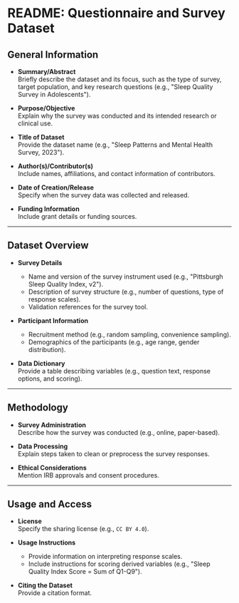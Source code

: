 # README: Questionnaire and Survey Dataset

## General Information

- **Summary/Abstract**  
  Briefly describe the dataset and its focus, such as the type of survey, target population, and key research questions (e.g., "Sleep Quality Survey in Adolescents").

- **Purpose/Objective**  
  Explain why the survey was conducted and its intended research or clinical use.

- **Title of Dataset**  
  Provide the dataset name (e.g., "Sleep Patterns and Mental Health Survey, 2023").

- **Author(s)/Contributor(s)**  
  Include names, affiliations, and contact information of contributors.

- **Date of Creation/Release**  
  Specify when the survey data was collected and released.

- **Funding Information**  
  Include grant details or funding sources.

---

## Dataset Overview

- **Survey Details**  
  - Name and version of the survey instrument used (e.g., "Pittsburgh Sleep Quality Index, v2").
  - Description of survey structure (e.g., number of questions, type of response scales).
  - Validation references for the survey tool.

- **Participant Information**  
  - Recruitment method (e.g., random sampling, convenience sampling).  
  - Demographics of the participants (e.g., age range, gender distribution).

- **Data Dictionary**  
  Provide a table describing variables (e.g., question text, response options, and scoring).

---

## Methodology

- **Survey Administration**  
  Describe how the survey was conducted (e.g., online, paper-based).

- **Data Processing**  
  Explain steps taken to clean or preprocess the survey responses.

- **Ethical Considerations**  
  Mention IRB approvals and consent procedures.

---
  
## Usage and Access

- **License**  
  Specify the sharing license (e.g., `CC BY 4.0`).

- **Usage Instructions**  
  - Provide information on interpreting response scales.  
  - Include instructions for scoring derived variables (e.g., "Sleep Quality Index Score = Sum of Q1-Q9").

- **Citing the Dataset**  
  Provide a citation format.


